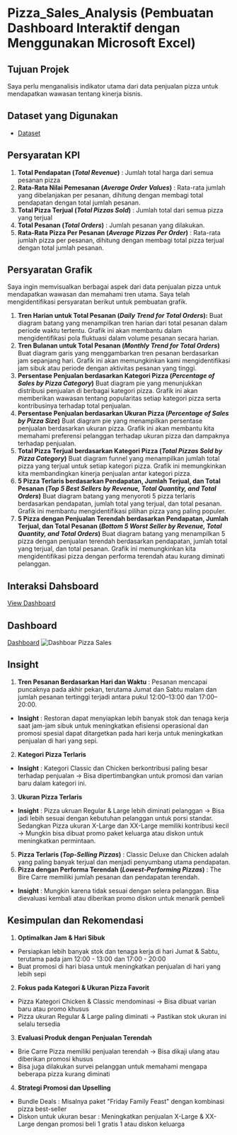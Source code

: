 # Pizza_Sales_Analysis (Pembuatan Dashboard Interaktif dengan Menggunakan Microsoft Excel)
## Tujuan Projek
Saya perlu menganalisis indikator utama dari data penjualan pizza untuk mendapatkan wawasan tentang kinerja bisnis. 

## Dataset yang Digunakan
- <a href="https://github.com/ifanapridarahman/Data_Analysis_Dashboard_Excel/blob/main/pizza_sales.xlsx">Dataset</a>

## Persyaratan KPI

1. **Total Pendapatan (_Total Revenue_)** : Jumlah total harga dari semua pesanan pizza
2. **Rata-Rata Nilai Pemesanan (_Average Order Values_)** : Rata-rata jumlah yang dibelanjakan per pesanan, dihitung dengan membagi total pendapatan dengan total jumlah pesanan.
3. **Total Pizza Terjual (_Total Pizzas Sold_)** : Jumlah total dari semua pizza yang terjual
4. **Total Pesanan (_Total Orders_)** : Jumlah pesanan yang dilakukan.
6. **Rata-Rata Pizza Per Pesanan (_Average Pizzas Per Order_)** : Rata-rata jumlah pizza per pesanan, dihitung dengan membagi total pizza terjual dengan total jumlah pesanan.

## Persyaratan Grafik
Saya ingin memvisualkan berbagai aspek dari data penjualan pizza untuk mendapatkan wawasan dan memahami tren utama. Saya telah mengidentifikasi persyaratan berikut untuk pembuatan grafik.
1. **Tren Harian untuk Total Pesanan (_Daily Trend for Total Orders_):** 
Buat diagram batang yang menampilkan tren harian dari total pesanan dalam periode waktu tertentu. Grafik ini akan membantu dalam mengidentifikasi pola fluktuasi dalam volume pesanan secara harian.
2. **Tren Bulanan untuk Total Pesanan (_Monthly Trend for Total Orders_)**
Buat diagram garis yang menggambarkan tren pesanan berdasarkan jam sepanjang hari. Grafik ini akan memungkinkan kami mengidentifikasi jam sibuk atau periode dengan aktivitas pesanan yang tinggi.
3. **Persentase Penjualan berdasarkan Kategori Pizza (_Percentage of Sales by Pizza Category_)**
Buat diagram pie yang menunjukkan distribusi penjualan di berbagai kategori pizza. Grafik ini akan memberikan wawasan tentang popularitas setiap kategori pizza serta kontribusinya terhadap total penjualan.
4. **Persentase Penjualan berdasarkan Ukuran Pizza (_Percentage of Sales by Pizza Size_)**
Buat diagram pie yang menampilkan persentase penjualan berdasarkan ukuran pizza. Grafik ini akan membantu kita memahami preferensi pelanggan terhadap ukuran pizza dan dampaknya terhadap penjualan.
5. **Total Pizza Terjual berdasarkan Kategori Pizza (_Total Pizzas Sold by Pizza Category_)**
Buat diagram funnel yang menampilkan jumlah total pizza yang terjual untuk setiap kategori pizza. Grafik ini memungkinkan kita membandingkan kinerja penjualan antar kategori pizza.
6. **5 Pizza Terlaris berdasarkan Pendapatan, Jumlah Terjual, dan Total Pesanan (_Top 5 Best Sellers by Revenue, Total Quantity, and Total Orders_)**
Buat diagram batang yang menyoroti 5 pizza terlaris berdasarkan pendapatan, jumlah total yang terjual, dan total pesanan. Grafik ini membantu mengidentifikasi pilihan pizza yang paling populer.
7. **5 Pizza dengan Penjualan Terendah berdasarkan Pendapatan, Jumlah Terjual, dan Total Pesanan (_Bottom 5 Worst Seller by Revenue, Total Quantity, and Total Orders_)**
Buat diagram batang yang menampilkan 5 pizza dengan penjualan terendah berdasarkan pendapatan, jumlah total yang terjual, dan total pesanan. Grafik ini memungkinkan kita mengidentifikasi pizza dengan performa terendah atau kurang diminati pelanggan.

## Interaksi Dahsboard
<a href="https://github.com/ifanapridarahman/Data_Analysis_Dashboard_Excel/blob/main/pizza_sales.xlsx">View Dashboard</a>

## Dashboard

<a href="https://github.com/ifanapridarahman/Data_Analysis_Dashboard_Excel/blob/main/Dashboar%20Pizza%20Sales.png">Dashboard</a>
![Dashboar Pizza Sales](https://github.com/user-attachments/assets/447295bc-a866-43c8-9284-cd32d4140b29)

## Insight
1. **Tren Pesanan Berdasarkan Hari dan Waktu** : Pesanan mencapai puncaknya pada akhir pekan, terutama Jumat dan Sabtu malam dan jumlah pesanan tertinggi terjadi antara pukul 12:00–13:00 dan 17:00–20:00.
- **Insight** : Restoran dapat menyiapkan lebih banyak stok dan tenaga kerja saat jam-jam sibuk untuk meningkatkan efisiensi operasional dan promosi spesial dapat ditargetkan pada hari kerja untuk meningkatkan penjualan di hari yang sepi.
2. **Kategori Pizza Terlaris**
- **Insight** : Kategori Classic dan Chicken berkontribusi paling besar terhadap penjualan -> Bisa dipertimbangkan untuk promosi dan varian baru dalam kategori ini.
3. **Ukuran Pizza Terlaris**
- **Insight** : Pizza ukruan Regular & Large lebih diminati pelanggan -> Bisa jadi lebih sesuai dengan kebutuhan pelanggan untuk porsi standar. Sedangkan Pizza ukuran X-Large dan XX-Large memiliki kontribusi kecil -> Mungkin bisa dibuat promo paket keluarga atau diskon untuk meningkatkan permintaan.
5. **Pizza Terlaris (_Top-Selling Pizzas_)** : Classic Deluxe dan Chicken adalah yang paling banyak terjual dan menjadi penyumbang utama pendapatan.
6. **Pizza dengan Performa Terendah (_Lowest-Performing Pizzas_)** : The Bire Carre memiliki jumlah pesanan dan pendapatan terendah.
- **Insight** : Mungkin karena tidak sesuai dengan selera pelanggan. Bisa dievaluasi kembali atau diberikan promo diskon untuk menarik pembeli

## Kesimpulan dan Rekomendasi
1. **Optimalkan Jam & Hari Sibuk**
- Persiapkan lebih banyak stok dan tenaga kerja di hari Jumat & Sabtu, terutama pada jam 12:00 - 13:00 dan 17:00 - 20:00
- Buat promosi di hari biasa untuk meningkatkan penjualan di hari yang lebih sepi
2. **Fokus pada Kategori & Ukuran Pizza Favorit**
- Pizza Kategori Chicken & Classic mendominasi -> Bisa dibuat varian baru atau promo khusus
- Pizza ukuran Regular & Large paling diminati -> Pastikan stok ukuran ini selalu tersedia
3. **Evaluasi Produk dengan Penjualan Terendah**
- Brie Carre Pizza memiliki penjualan terendah -> Bisa dikaji ulang atau diberikan promosi khusus
- Bisa juga dilakukan survei pelanggan untuk memahami mengapa beberapa pizza kurang diminati
4. **Strategi Promosi dan Upselling**
- Bundle Deals : Misalnya paket "Friday Family Feast" dengan kombinasi pizza best-seller
- Diskon untuk ukuran besar : Meningkatkan penjualan X-Large & XX-Large dengan promosi beli 1 gratis 1 atau diskon keluarga




